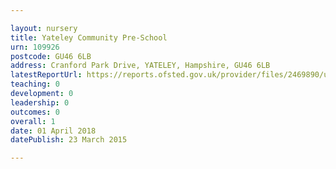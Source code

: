 ```yaml
---

layout: nursery
title: Yateley Community Pre-School
urn: 109926
postcode: GU46 6LB
address: Cranford Park Drive, YATELEY, Hampshire, GU46 6LB
latestReportUrl: https://reports.ofsted.gov.uk/provider/files/2469890/urn/109926.pdf
teaching: 0
development: 0
leadership: 0
outcomes: 0
overall: 1
date: 01 April 2018 
datePublish: 23 March 2015

---
```

